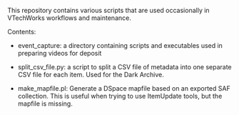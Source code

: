 This repository contains various scripts that are used occasionally in
VTechWorks workflows and maintenance.

Contents:

- event_capture: a directory containing scripts and executables used in 
                 preparing videos for deposit
                 
- split_csv_file.py: a script to split a CSV file of metadata into one separate
                     CSV file for each item. Used for the Dark Archive.

- make_mapfile.pl: Generate a DSpace mapfile based on an exported SAF
                   collection. This is useful when trying to use ItemUpdate
                   tools, but the mapfile is missing.   
